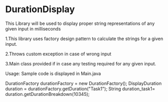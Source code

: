 # DurationDisplay
This Library will be used to display proper string representations of any given input in milliseconds

1.This library uses factory design pattern to calculate the strings for a given input.

2.Throws custom exception in case of wrong input

3.Main class provided if in case any testing required for any given input.

Usage:
  Sample code is displayed in Main.java

 DurationFactory durationFactory = new DurationFactory();
 DisplayDuration duration =  durationFactory.getDuration("Task1");
 String duration_task1= duration.getDurationBreakdown(10345);
